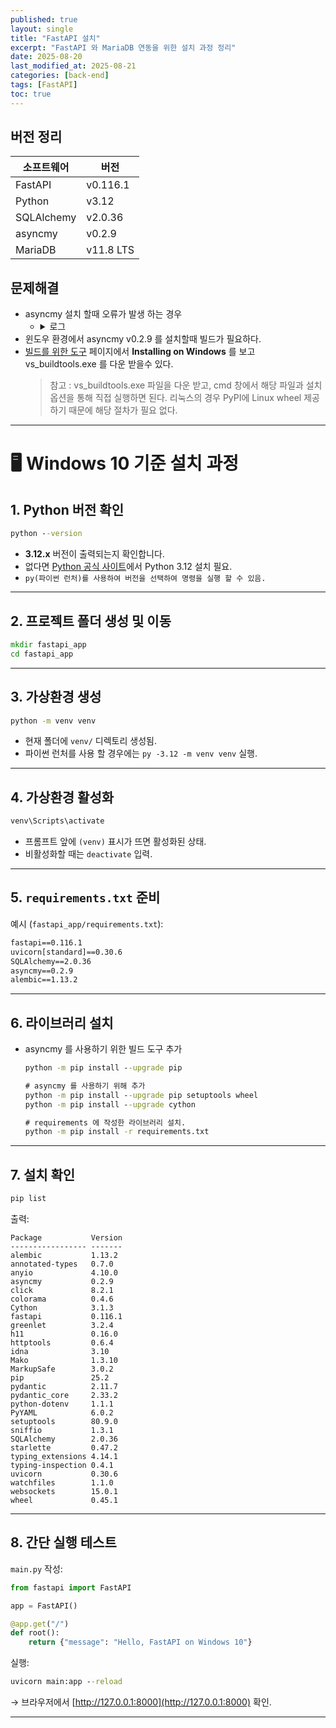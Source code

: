 ```yaml
---
published: true
layout: single
title: "FastAPI 설치"
excerpt: "FastAPI 와 MariaDB 연동을 위한 설치 과정 정리"
date: 2025-08-20
last_modified_at: 2025-08-21
categories: [back-end]
tags: [FastAPI]
toc: true
---
```


## 버전 정리

| 소프트웨어 | 버전      |
| ---------- | --------- |
| FastAPI    | v0.116.1  |
| Python     | v3.12     |
| SQLAlchemy | v2.0.36   |
| asyncmy    | v0.2.9    |
| MariaDB    | v11.8 LTS |


## 문제해결
- asyncmy 설치 할때 오류가 발생 하는 경우
  - <details>
    <summary>로그</summary>
    <pre>
      Building wheels for collected packages: asyncmy
      Building wheel for asyncmy (pyproject.toml) ... error
      error: subprocess-exited-with-error
    
      × Building wheel for asyncmy (pyproject.toml) did not run successfully.
      │ exit code: 1
      중략...
      
      building 'asyncmy.charset' extension
      error: Microsoft Visual C++ 14.0 or greater is required. Get it with "Microsoft C++ Build Tools": https://visualstudio.microsoft.com/visual-cpp-build-tools/
      
      중략...
      
      note: This error originates from a subprocess, and is likely not a problem with pip.
      ERROR: Failed building wheel for asyncmy
      Failed to build asyncmy
      error: failed-wheel-build-for-install
      × Failed to build installable wheels for some pyproject.toml based projects
        ╰─> asyncmy
    </pre>
    </details>
- 윈도우 환경에서 asyncmy v0.2.9 를 설치할때 빌드가 필요하다.
- [빌드를 위한 도구](https://pypi.org/project/asyncmy/) 페이지에서 **Installing on Windows** 를 보고 vs_buildtools.exe 를 다운 받을수 있다.
  > 참고 : vs_buildtools.exe 파일을 다운 받고, cmd 창에서 해당 파일과 설치 옵션을 통해 직접 실행하면 된다.
  > 리눅스의 경우 PyPI에 Linux wheel 제공하기 때문에 해당 절차가 필요 없다.

---

# 🖥 Windows 10 기준 설치 과정

## 1. Python 버전 확인

```cmd
python --version
```

* **3.12.x** 버전이 출력되는지 확인합니다.
* 없다면 [Python 공식 사이트](https://www.python.org/downloads/windows/)에서 Python 3.12 설치 필요.
* `py(파이썬 런처)를 사용하여 버전을 선택하여 명령을 실행 할 수 있음.`
---

## 2. 프로젝트 폴더 생성 및 이동

```cmd
mkdir fastapi_app
cd fastapi_app
```

---

## 3. 가상환경 생성

```cmd
python -m venv venv
```

* 현재 폴더에 `venv/` 디렉토리 생성됨.
* 파이썬 런처를 사용 할 경우에는 ```py -3.12 -m venv venv``` 실행.

---

## 4. 가상환경 활성화

```cmd
venv\Scripts\activate
```

* 프롬프트 앞에 `(venv)` 표시가 뜨면 활성화된 상태.
* 비활성화할 때는 `deactivate` 입력.

---

## 5. `requirements.txt` 준비

예시 (`fastapi_app/requirements.txt`):

```txt
fastapi==0.116.1
uvicorn[standard]==0.30.6
SQLAlchemy==2.0.36
asyncmy==0.2.9
alembic==1.13.2
```

---

## 6. 라이브러리 설치
- asyncmy 를 사용하기 위한 빌드 도구 추가

  ```cmd
  python -m pip install --upgrade pip
  
  # asyncmy 를 사용하기 위해 추가
  python -m pip install --upgrade pip setuptools wheel
  python -m pip install --upgrade cython

  # requirements 에 작성한 라이브러리 설치.
  python -m pip install -r requirements.txt
  ```

---

## 7. 설치 확인

```cmd
pip list
```

출력:

```
Package           Version
----------------- -------
alembic           1.13.2
annotated-types   0.7.0
anyio             4.10.0
asyncmy           0.2.9
click             8.2.1
colorama          0.4.6
Cython            3.1.3
fastapi           0.116.1
greenlet          3.2.4
h11               0.16.0
httptools         0.6.4
idna              3.10
Mako              1.3.10
MarkupSafe        3.0.2
pip               25.2
pydantic          2.11.7
pydantic_core     2.33.2
python-dotenv     1.1.1
PyYAML            6.0.2
setuptools        80.9.0
sniffio           1.3.1
SQLAlchemy        2.0.36
starlette         0.47.2
typing_extensions 4.14.1
typing-inspection 0.4.1
uvicorn           0.30.6
watchfiles        1.1.0
websockets        15.0.1
wheel             0.45.1
```

---

## 8. 간단 실행 테스트
`main.py` 작성:

```python
from fastapi import FastAPI

app = FastAPI()

@app.get("/")
def root():
    return {"message": "Hello, FastAPI on Windows 10"}
```

실행:

```cmd
uvicorn main:app --reload
```

→ 브라우저에서 [http://127.0.0.1:8000](http://127.0.0.1:8000) 확인.

---
